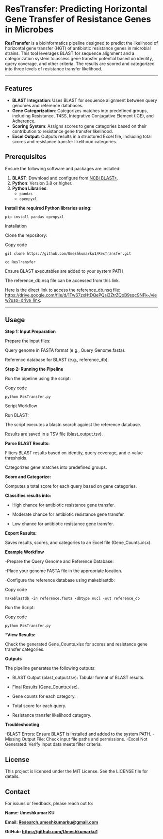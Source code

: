 # ResTransfer: Predicting Horizontal Gene Transfer of Resistance Genes in Microbes

**ResTransfer** is a bioinformatics pipeline designed to predict the likelihood of horizontal gene transfer (HGT) of antibiotic resistance genes in microbial strains. This tool leverages BLAST for sequence alignment and a categorization system to assess gene transfer potential based on identity, query coverage, and other criteria. The results are scored and categorized into three levels of resistance transfer likelihood.

---

## Features

- **BLAST Integration**: Uses BLAST for sequence alignment between query genomes and reference databases.
- **Gene Categorization**: Categorizes matches into predefined groups, including Resistance, T4SS, Integrative Conjugative Element (ICE), and Adherence.
- **Scoring System**: Assigns scores to gene categories based on their contribution to resistance gene transfer likelihood.
- **Excel Output**: Outputs results in a structured Excel file, including total scores and resistance transfer likelihood categories.



## Prerequisites

Ensure the following software and packages are installed:

1. **BLAST**: Download and configure from [NCBI BLAST+](https://ftp.ncbi.nlm.nih.gov/blast/executables/blast+/LATEST/).
2. **Python**: Version 3.8 or higher.
3. **Python Libraries**:
   - `pandas`
   - `openpyxl`


**Install the required Python libraries using**:


`pip install pandas openpyxl`


Installation

Clone the repository:


Copy code

`git clone https://github.com/Umeshkumarku1/ResTransfer.git`


`cd ResTransfer`


Ensure BLAST executables are added to your system PATH.


The reference_db.nsq file can be accessed from this link.


Here is the direct link to access the reference_db.nsq file: https://drive.google.com/file/d/1Tw67zxHtDQePQsi3ZtrZQoB9sqc9NFk-/view?usp=drive_link.

---


## Usage

**Step 1: Input Preparation**

Prepare the input files:

Query genome in FASTA format (e.g., Query_Genome.fasta).

Reference database for BLAST (e.g., reference_db).


**Step 2: Running the Pipeline**

Run the pipeline using the script:


Copy code

`python ResTransfer.py`


Script Workflow

Run BLAST:

The script executes a blastn search against the reference database.

Results are saved in a TSV file (blast_output.tsv).


**Parse BLAST Results:**

Filters BLAST results based on identity, query coverage, and e-value thresholds.

Categorizes gene matches into predefined groups.


**Score and Categorize:**

Computes a total score for each query based on gene categories.


**Classifies results into:**

 - High chance for antibiotic resistance gene transfer.

 - Moderate chance for antibiotic resistance gene transfer.

 - Low chance for antibiotic resistance gene transfer.


**Export Results:**

Saves results, scores, and categories to an Excel file (Gene_Counts.xlsx).


**Example Workflow**

-Prepare the Query Genome and Reference Database:

-Place your genome FASTA file in the appropriate location.

-Configure the reference database using makeblastdb:


Copy code

`makeblastdb -in reference.fasta -dbtype nucl -out reference_db`

Run the Script:


Copy code

`python ResTransfer.py`

***View Results:**


Check the generated Gene_Counts.xlsx for scores and resistance gene transfer categories.


**Outputs**

The pipeline generates the following outputs:

- BLAST Output (blast_output.tsv): Tabular format of BLAST results.
  
- Final Results (Gene_Counts.xlsx).
  
- Gene counts for each category.
  
- Total score for each query.
  
- Resistance transfer likelihood category.


**Troubleshooting**

-BLAST Errors: Ensure BLAST is installed and added to the system PATH.
-Missing Output File: Check input file paths and permissions.
-Excel Not Generated: Verify input data meets filter criteria.


## License
This project is licensed under the MIT License. See the LICENSE file for details.


## Contact
For issues or feedback, please reach out to:

**Name: Umeshkumar KU**

**Email: Research.umeshkumarku@gmail.com**

**GitHub: https://github.com/Umeshkumarku1**
